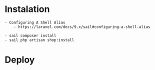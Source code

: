 # Instalation

    - Configuring A Shell Alias
        - https://laravel.com/docs/9.x/sail#configuring-a-shell-alias
    
    - sail composer install
    - sail php artisan shop:install

# Deploy

